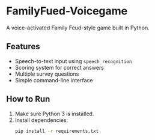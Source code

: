 # FamilyFued-Voicegame
A voice-activated Family Feud-style game built in Python.


## Features
- Speech-to-text input using `speech_recognition`
- Scoring system for correct answers
- Multiple survey questions
- Simple command-line interface

## How to Run
1. Make sure Python 3 is installed.
2. Install dependencies:
   ```bash
   pip install -r requirements.txt

